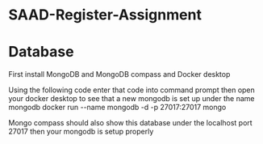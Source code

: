 # SAAD-Register-Assignment

# Database

First install MongoDB and MongoDB compass and Docker desktop

Using the following code enter that code into command prompt then open your docker desktop to see that a new mongodb is set up under the name mongodb
docker run --name mongodb -d -p 27017:27017 mongo

Mongo compass should also show this database under the localhost port 27017
then your mongodb is setup properly